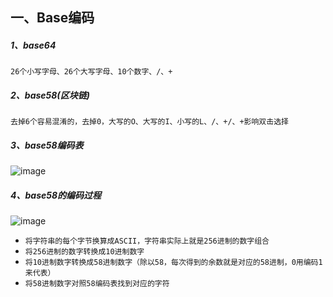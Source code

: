 ## 一、Base编码

##### 1、base64
```26个小写字母、26个大写字母、10个数字、/、+```
##### 2、base58(区块链)
```去掉6个容易混淆的，去掉0，大写的O、大写的I、小写的L、/、+/、+影响双击选择```
##### 3、base58编码表
![image](../readme/base58-1.jpg)
##### 4、base58的编码过程
![image](../readme/base58-2.jpg)
* ```将字符串的每个字节换算成ASCII，字符串实际上就是256进制的数字组合```
* ```将256进制的数字转换成10进制数字```
* ```将10进制数字转换成58进制数字（除以58，每次得到的余数就是对应的58进制，0用编码1来代表）```
* ```将58进制数字对照58编码表找到对应的字符```